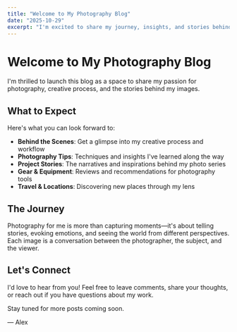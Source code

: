 ```yaml
---
title: "Welcome to My Photography Blog"
date: "2025-10-29"
excerpt: "I'm excited to share my journey, insights, and stories behind the lens. This blog will be a space where I explore the art and craft of photography."
---
```


# Welcome to My Photography Blog

I'm thrilled to launch this blog as a space to share my passion for photography, creative process, and the stories behind my images.

## What to Expect

Here's what you can look forward to:

- **Behind the Scenes**: Get a glimpse into my creative process and workflow
- **Photography Tips**: Techniques and insights I've learned along the way
- **Project Stories**: The narratives and inspirations behind my photo series
- **Gear & Equipment**: Reviews and recommendations for photography tools
- **Travel & Locations**: Discovering new places through my lens

## The Journey

Photography for me is more than capturing moments—it's about telling stories, evoking emotions, and seeing the world from different perspectives. Each image is a conversation between the photographer, the subject, and the viewer.

## Let's Connect

I'd love to hear from you! Feel free to leave comments, share your thoughts, or reach out if you have questions about my work.

Stay tuned for more posts coming soon.

— Alex
